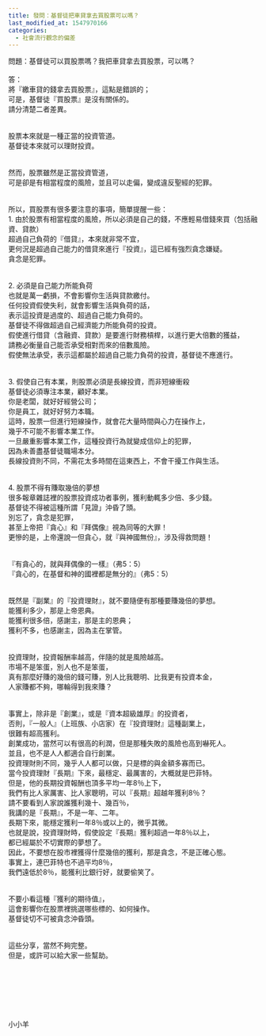 ```yaml
---
title: 發問：基督徒把車貸拿去買股票可以嗎？
last_modified_at: 1547970166
categories:
  - 社會流行觀念的偏差
---
```


問題：基督徒可以買股票嗎？我把車貸拿去買股票，可以嗎？<br><!--more--><br>答：<br>將『繳車貸的錢拿去買股票』，這點是錯誤的；<br>可是，基督徒『買股票』是沒有關係的。<br>請分清楚二者差異。<br><br><br>股票本來就是一種正當的投資管道。<br>基督徒本來就可以理財投資。<br><br><br>然而，股票雖然是正當投資管道，<br>可是卻是有相當程度的風險，並且可以走偏，變成違反聖經的犯罪。<br><br><br>所以，買股票有很多要注意的事項，簡單提醒一些：<br>1.	由於股票有相當程度的風險，所以必須是自己的錢，不應輕易借錢來買（包括融資、貸款）<br>超過自己負荷的『借貸』，本來就非常不宜，<br>更何況是超過自己能力的借貸來進行『投資』，這已經有強烈貪念嫌疑。<br>貪念是犯罪。<br><br><br>2.	必須是自己能力所能負荷<br>也就是萬一虧損，不會影響你生活與貸款繳付。<br>任何投資假使失利，就會影響生活與負荷的話，<br>表示這投資是過度的、超過自己能力負荷的。<br>基督徒不得做超過自己經濟能力所能負荷的投資。<br>假使進行借貸（含融資、貸款）是要進行財務槓桿，以進行更大倍數的獲益，<br>請務必衡量自己能否承受相對而來的倍數風險。<br>假使無法承受，表示這都屬於超過自己能力負荷的投資，基督徒不應進行。<br><br><br>3.	假使自己有本業，則股票必須是長線投資，而非短線衝殺<br>基督徒必須專注本業，顧好本業。<br>你是老闆，就好好經營公司；<br>你是員工，就好好努力本職。<br>這時，股票一但進行短線操作，就會花大量時間與心力在操作上，<br>幾乎不可能不影響本業工作。<br>一旦嚴重影響本業工作，這種投資行為就變成信仰上的犯罪，<br>因為未善盡基督徒職場本分。<br>長線投資則不同，不需花太多時間在這東西上，不會干擾工作與生活。<br><br><br>4.	股票不得有賺取幾倍的夢想<br>很多報章雜誌裡的股票投資成功者事例，獲利動輒多少倍、多少錢。<br>基督徒不得被這種所謂「見證」沖昏了頭。<br>別忘了，貪念是犯罪，<br>甚至上帝把『貪心』和『拜偶像』視為同等的大罪！<br>更慘的是，上帝還說一但貪心，就『與神國無份』，涉及得救問題！<br><br><br>『有貪心的，就與拜偶像的一樣』（弗5：5）<br>『貪心的，在基督和神的國裡都是無分的』（弗5：5）<br>  <br> <br>既然是『副業』的『投資理財』，就不要隨便有那種要賺幾倍的夢想。<br>能獲利多少，那是上帝恩典。<br>能獲利很多倍，感謝主，那是主的恩典；<br>獲利不多，也感謝主，因為主在掌管。<br>   <br><br>投資理財，投資報酬率越高，伴隨的就是風險越高。<br>市場不是笨蛋，別人也不是笨蛋，<br>真有那麼好賺的幾倍的錢可賺，別人比我聰明、比我更有投資本金，<br>人家賺都不夠，哪輪得到我來賺？<br><br><br>事實上，除非是『創業』，或是『資本超級雄厚』的投資者，<br>否則，『一般人』（上班族、小店家）在『投資理財』這種副業上，<br>很難有超高獲利。<br>創業成功，當然可以有很高的利潤，但是那種失敗的風險也高到嚇死人。<br>並且，也不是人人都適合自行創業。<br>投資理財則不同，幾乎人人都可以做，只是標的與金額多寡而已。<br>當今投資理財『長期』下來，最穩定、最厲害的，大概就是巴菲特。<br>但是，他的長期投資報酬也頂多平均一年8％上下，<br>我們有比人家厲害、比人家聰明，可以『長期』超越年獲利8％？<br>請不要看到人家說誰獲利幾十、幾百％，<br>我講的是『長期』，不是一年、二年。<br>長期下來，能穩定獲利一年8％或以上的，微乎其微。<br>也就是說，投資理財時，假使設定『長期』獲利超過一年8％以上，<br>都已經屬於不切實際的夢想了。<br>因此，不要想在股市裡獲得什麼幾倍的獲利，那是貪念，不是正確心態。<br>事實上，連巴菲特也不過平均8％，<br>我們遠低於8％，能獲利比銀行好，就要偷笑了。<br><br><br>不要小看這種『獲利的期待值』，<br>這會影響你在股票裡挑選哪些標的、如何操作。<br>基督徒切不可被貪念沖昏頭。<br><br><br>這些分享，當然不夠完整。<br>但是，或許可以給大家一些幫助。 <br><br><br><br><br><br><br><br>小小羊<br><br><br><br>
